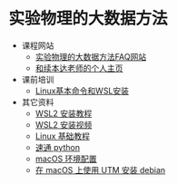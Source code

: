 # 实验物理的大数据方法

- 课程网站
  - [实验物理的大数据方法FAQ网站](https://physics-data.meow.plus/faq/)
  - [和续本达老师的个人主页](http://hep.tsinghua.edu.cn/~orv/teaching/physics-data/)
- 课前培训
  - [Linux基本命令和WSL安装](./talk/Linux基本命令和WSL安装.md)
- 其它资料
  - [WSL2 安装教程](https://physics-data.meow.plus/faq/env/windows/)
  - [WSL2 安装视频](https://hep.tsinghua.edu.cn/~orv/teaching/physics-data/WSL2Tutorial.mp4)
  - [Linux 基础教程](https://hep.tsinghua.edu.cn/~orv/teaching/physics-data/IT-2023-6-Linux-Tutorial.pdf)
  - [速通 python](https://learnxinyminutes.com/docs/python/)
  - [macOS 环境配置](https://physics-data.meow.plus/faq/env/mac/)
  - [在 macOS 上使用 UTM 安装 debian](https://hep.tsinghua.edu.cn/~orv/teaching/physics-data/UTM_Debian-12_arm64.webm)
